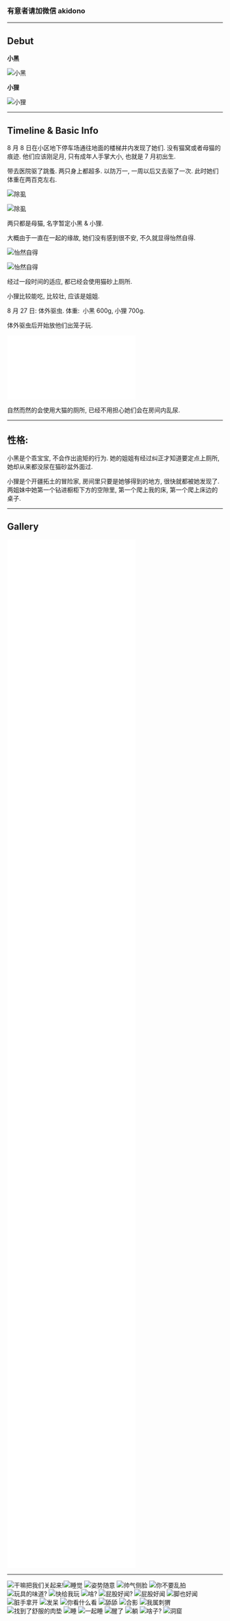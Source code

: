 ### 有意者请加微信 akidono

---

## Debut

**小黑**

![小黑](https://tva1.sinaimg.cn/large/e6c9d24egy1h5w36mzgt9j20dw0ijgmh.jpg)

**小狸**

![小狸](https://tva1.sinaimg.cn/large/e6c9d24egy1h5w37j60f3j20dw0ijq47.jpg)

---

## Timeline & Basic Info

8 月 8 日在小区地下停车场通往地面的楼梯井内发现了她们. 没有猫窝或者母猫的痕迹. 
他们应该刚足月, 只有成年人手掌大小, 也就是 7 月初出生. 

带去医院驱了跳蚤. 两只身上都超多. 以防万一, 一周以后又去驱了一次.
此时她们体重在两百克左右. 

![除虱](https://tva1.sinaimg.cn/large/e6c9d24egy1h5w387dgikj20dw0ij75k.jpg)

![除虱](https://tva1.sinaimg.cn/large/e6c9d24egy1h5w393w2rfj20dw0ijwfu.jpg)

两只都是母猫, 名字暂定小黑 & 小狸.

大概由于一直在一起的缘故, 她们没有感到很不安, 不久就显得怡然自得. 

![怡然自得](https://tva1.sinaimg.cn/large/e6c9d24egy1h5w39v7o2qj20dw0ijwhl.jpg)

![怡然自得](https://tva1.sinaimg.cn/large/e6c9d24egy1h5w3afplacj20dw0ezwgh.jpg)

经过一段时间的适应, 都已经会使用猫砂上厕所.

小狸比较能吃, 比较壮, 应该是姐姐.

8 月 27 日: 体外驱虫. 体重:  小黑 600g, 小狸 700g.

体外驱虫后开始放他们出笼子玩. 

<iframe src="//player.bilibili.com/player.html?aid=985302973&bvid=BV16t4y1772F&cid=824900669&page=1" scrolling="no" border="0" frameborder="no" framespacing="0" allowfullscreen="true"> </iframe>

自然而然的会使用大猫的厕所, 已经不用担心她们会在房间内乱尿.

---

## 性格: 


小黑是个乖宝宝, 不会作出逾矩的行为. 她的姐姐有经过纠正才知道要定点上厕所, 她却从来都没尿在猫砂盆外面过. 

小狸是个开疆拓土的冒险家, 房间里只要是她够得到的地方, 很快就都被她发现了.  两姐妹中她第一个钻进橱柜下方的空隙里, 第一个爬上我的床, 第一个爬上床边的桌子. 

---

## Gallery

<iframe src="//player.bilibili.com/player.html?aid=387764176&bvid=BV1Nd4y1X78V&cid=824881355&page=1" scrolling="no" border="0" frameborder="no" framespacing="0" allowfullscreen="true"> </iframe>

<iframe src="//player.bilibili.com/player.html?aid=430269422&bvid=BV1yG411G7m8&cid=824881363&page=1" scrolling="no" border="0" frameborder="no" framespacing="0" allowfullscreen="true"> </iframe>

<iframe src="//player.bilibili.com/player.html?aid=730288131&bvid=BV1ED4y1z7Sj&cid=824881358&page=1" scrolling="no" border="0" frameborder="no" framespacing="0" allowfullscreen="true"> </iframe>

<iframe src="//player.bilibili.com/player.html?aid=900354900&bvid=BV1LP4y1Z71t&cid=824881531&page=1" scrolling="no" border="0" frameborder="no" framespacing="0" allowfullscreen="true"> </iframe>

<iframe src="//player.bilibili.com/player.html?aid=560295956&bvid=BV1ee4y1h7i8&cid=824881449&page=1" scrolling="no" border="0" frameborder="no" framespacing="0" allowfullscreen="true"> </iframe>

<iframe src="//player.bilibili.com/player.html?aid=345321389&bvid=BV1Pd4y137mw&cid=824881368&page=1" scrolling="no" border="0" frameborder="no" framespacing="0" allowfullscreen="true"> </iframe>

<iframe src="//player.bilibili.com/player.html?aid=985281242&bvid=BV1et4y177XW&cid=824900661&page=1" scrolling="no" border="0" frameborder="no" framespacing="0" allowfullscreen="true"> </iframe>

<iframe src="//player.bilibili.com/player.html?aid=302846543&bvid=BV1dP41137Rw&cid=824900673&page=1" scrolling="no" border="0" frameborder="no" framespacing="0" allowfullscreen="true"> </iframe>

<iframe src="//player.bilibili.com/player.html?aid=302855179&bvid=BV1ZP411379S&cid=824900687&page=1" scrolling="no" border="0" frameborder="no" framespacing="0" allowfullscreen="true"> </iframe>

<iframe src="//player.bilibili.com/player.html?aid=472756770&bvid=BV1pK411f7LX&cid=824900488&page=1" scrolling="no" border="0" frameborder="no" framespacing="0" allowfullscreen="true"> </iframe>

<iframe src="//player.bilibili.com/player.html?aid=515355033&bvid=BV1Pg411D7Qp&cid=824907477&page=1" scrolling="no" border="0" frameborder="no" framespacing="0" allowfullscreen="true"> </iframe>

<iframe src="//player.bilibili.com/player.html?aid=302869676&bvid=BV1QP41137gX&cid=824900695&page=1" scrolling="no" border="0" frameborder="no" framespacing="0" allowfullscreen="true"> </iframe>

<iframe src="//player.bilibili.com/player.html?aid=687832594&bvid=BV1mU4y1z7SD&cid=824907513&page=1" scrolling="no" border="0" frameborder="no" framespacing="0" allowfullscreen="true"> </iframe>

<iframe src="//player.bilibili.com/player.html?aid=687843393&bvid=BV1wU4y167Hr&cid=824907527&page=1" scrolling="no" border="0" frameborder="no" framespacing="0" allowfullscreen="true"> </iframe>

<iframe src="//player.bilibili.com/player.html?aid=560325315&bvid=BV1Ce4y1h7Vh&cid=824907379&page=1" scrolling="no" border="0" frameborder="no" framespacing="0" allowfullscreen="true"> </iframe>

<iframe src="//player.bilibili.com/player.html?aid=560366638&bvid=BV1Ne4y1a71c&cid=824907384&page=1" scrolling="no" border="0" frameborder="no" framespacing="0" allowfullscreen="true"> </iframe>

---

![干嘛把我们关起来!](https://tva1.sinaimg.cn/large/e6c9d24egy1h5w4e8znhfj20dw0ijdhl.jpg)![睡觉](https://tva1.sinaimg.cn/large/e6c9d24egy1h5w4eucb37j20dw0ijtah.jpg)
![姿势随意](https://tva1.sinaimg.cn/large/e6c9d24egy1h5w4femkzlj20dw0ijn0f.jpg)
![帅气侧脸](https://tva1.sinaimg.cn/large/e6c9d24egy1h5w4ge87zrj20dw0ijab5.jpg)
![你不要乱拍](https://tva1.sinaimg.cn/large/e6c9d24egy1h5w4gxroywj20dw0ij0td.jpg)
![玩具的味道?](https://tva1.sinaimg.cn/large/e6c9d24egy1h5w4hg1e7uj20dw0ijwfa.jpg)
![快给我玩](https://tva1.sinaimg.cn/large/e6c9d24egy1h5w4htwtezj20dw0ijdgz.jpg)
![啥?](https://tva1.sinaimg.cn/large/e6c9d24egy1h5w4i99tfij20dw0ijq4n.jpg)
![屁股好闻?](https://tva1.sinaimg.cn/large/e6c9d24egy1h5w4j37083j20dw0ijacz.jpg)
![屁股好闻](https://tva1.sinaimg.cn/large/e6c9d24egy1h5w4jme0u0j20dw0ijwh2.jpg)
![脚也好闻](https://tva1.sinaimg.cn/large/e6c9d24egy1h5w4k6b8o6j20dw0ijach.jpg)
![脏手拿开](https://tva1.sinaimg.cn/large/e6c9d24egy1h5w4l2dmwfj20dw0ijabl.jpg)
![发呆](https://tva1.sinaimg.cn/large/e6c9d24egy1h5w4lh90srj20dw0ijq44.jpg)
![你看什么看](https://tva1.sinaimg.cn/large/e6c9d24egy1h5w4lra30aj20dw0ijgmw.jpg)
![舔舔](https://tva1.sinaimg.cn/large/e6c9d24egy1h5w4m8904pj20dw0ijacv.jpg)
![合影](https://tva1.sinaimg.cn/large/e6c9d24egy1h5w4mkmp6mj20dw0ijwgs.jpg)
![我属刺猬](https://tva1.sinaimg.cn/large/e6c9d24egy1h5w4n7kxqqj20dw0ijju7.jpg)
![找到了舒服的肉垫](https://tva1.sinaimg.cn/large/e6c9d24egy1h5w4nmtd2ej20dw0ijdi6.jpg)
![睡](https://tva1.sinaimg.cn/large/e6c9d24egy1h5w4o6qu9xj20dw0ijzmn.jpg)
![一起睡](https://tva1.sinaimg.cn/large/e6c9d24egy1h5w4olr6ftj20dw0ijq4c.jpg)
![醒了](https://tva1.sinaimg.cn/large/e6c9d24egy1h5w4oxlyq9j20dw0ij0u8.jpg)
![躺](https://tva1.sinaimg.cn/large/e6c9d24egy1h5w4p7ylenj20dw0ijwh1.jpg)
![啥子?](https://tva1.sinaimg.cn/large/e6c9d24egy1h5w4prvkrvj20dw0ijmzq.jpg)
![洞窟](https://tva1.sinaimg.cn/large/e6c9d24egy1h5w4qk9dvdj20dw0ij3zj.jpg)
